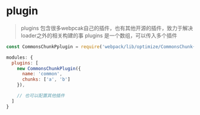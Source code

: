 # plugin

> plugins 包含很多webpcak自己的插件，也有其他开源的插件，致力于解决loader之外的相关构建的事
plugins 是一个数组，可以传入多个插件

```js
const CommonsChunkPplugin = require('webpack/lib/optimize/CommonsChunk{lugin')

modules: {
  plugins: [
    new CommonsChunkPlugin({
      name: 'common',
      chunks: ['a', 'b']
    }),

    // 也可以配置其他插件
  ]
}
```